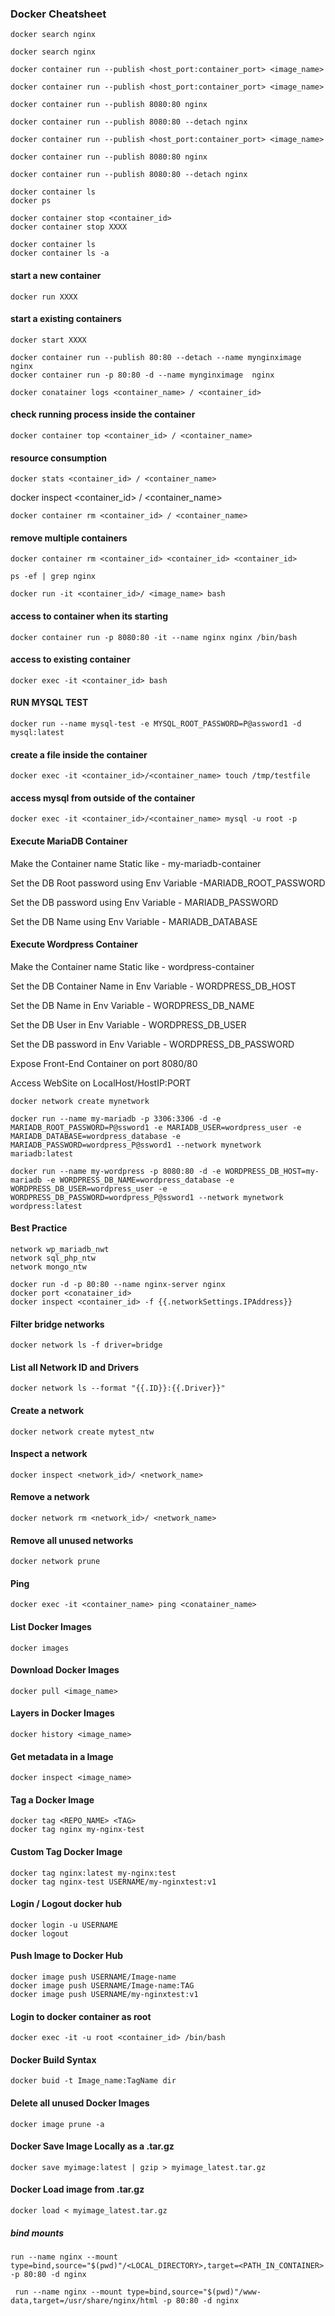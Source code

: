 ### Docker Cheatsheet

```
docker search nginx
```
```
docker search nginx
```
```
docker container run --publish <host_port:container_port> <image_name>
```
```
docker container run --publish <host_port:container_port> <image_name>
```
```
docker container run --publish 8080:80 nginx
```
```
docker container run --publish 8080:80 --detach nginx
```
```
docker container run --publish <host_port:container_port> <image_name>
```
```
docker container run --publish 8080:80 nginx
```
```
docker container run --publish 8080:80 --detach nginx
```
```
docker container ls
docker ps
```
```
docker container stop <container_id>
docker container stop XXXX
```
```
docker container ls
docker container ls -a
```

#### start a new container
```
docker run XXXX
```
#### start a existing containers
```
docker start XXXX
```

```
docker container run --publish 80:80 --detach --name mynginximage  nginx
docker container run -p 80:80 -d --name mynginximage  nginx
```
```
docker conatainer logs <container_name> / <container_id>
```

#### check running process inside the container
```
docker container top <container_id> / <container_name>
```
#### resource consumption

```
docker stats <container_id> / <container_name>
```

docker inspect <container_id> / <container_name>
```
docker container rm <container_id> / <container_name>
```
#### remove multiple containers
```
docker container rm <container_id> <container_id> <container_id>
```

```
ps -ef | grep nginx
```
```
docker run -it <container_id>/ <image_name> bash
```
#### access to container when its starting
```
docker container run -p 8080:80 -it --name nginx nginx /bin/bash
```
#### access to existing container 
```
docker exec -it <container_id> bash
```
#### RUN MYSQL TEST
```
docker run --name mysql-test -e MYSQL_ROOT_PASSWORD=P@assword1 -d mysql:latest
```
#### create a file inside the container
```
docker exec -it <container_id>/<container_name> touch /tmp/testfile
```
#### access mysql from outside of the container
```
docker exec -it <container_id>/<container_name> mysql -u root -p
```

#### Execute MariaDB Container
<p> Make the Container name Static like - my-mariadb-container

Set the DB Root password using Env Variable -MARIADB_ROOT_PASSWORD

Set the DB password using Env Variable - MARIADB_PASSWORD

Set the DB Name using Env Variable - MARIADB_DATABASE </p>

#### Execute Wordpress Container

<p> Make the Container name Static like - wordpress-container

Set the DB Container Name in Env Variable - WORDPRESS_DB_HOST

Set the DB Name in Env Variable - WORDPRESS_DB_NAME

Set the DB User in Env Variable - WORDPRESS_DB_USER

Set the DB password in Env Variable - WORDPRESS_DB_PASSWORD

Expose Front-End Container on port 8080/80

Access WebSite on LocalHost/HostIP:PORT </p>

```
docker network create mynetwork
```
```
docker run --name my-mariadb -p 3306:3306 -d -e MARIADB_ROOT_PASSWORD=P@ssword1 -e MARIADB_USER=wordpress_user -e MARIADB_DATABASE=wordpress_database -e MARIADB_PASSWORD=wordpress_P@ssword1 --network mynetwork mariadb:latest
```
```
docker run --name my-wordpress -p 8080:80 -d -e WORDPRESS_DB_HOST=my-mariadb -e WORDPRESS_DB_NAME=wordpress_database -e WORDPRESS_DB_USER=wordpress_user -e WORDPRESS_DB_PASSWORD=wordpress_P@ssword1 --network mynetwork wordpress:latest
```

#### Best Practice
```
network wp_mariadb_nwt
network sql_php_ntw
network mongo_ntw

```

```
docker run -d -p 80:80 --name nginx-server nginx
docker port <conatainer_id>
docker inspect <container_id> -f {{.networkSettings.IPAddress}}

```
#### Filter bridge networks

```
docker network ls -f driver=bridge
```

#### List all Network ID and Drivers
```
docker network ls --format "{{.ID}}:{{.Driver}}"
```
#### Create a network
```
docker network create mytest_ntw
```
#### Inspect a network 
```
docker inspect <network_id>/ <network_name>
```
#### Remove a network
```
docker network rm <network_id>/ <network_name>
```
#### Remove all unused networks
```
docker network prune
```

#### Ping 
```
docker exec -it <container_name> ping <conatainer_name>
```
#### List Docker Images
```
docker images
```
#### Download Docker Images
```
docker pull <image_name>
```
#### Layers in Docker Images
```
docker history <image_name>
```
#### Get metadata in a Image
```
docker inspect <image_name>
```
#### Tag a Docker Image
```
docker tag <REPO_NAME> <TAG>
docker tag nginx my-nginx-test
```

#### Custom Tag Docker Image
```
docker tag nginx:latest my-nginx:test
docker tag nginx-test USERNAME/my-nginxtest:v1
```
#### Login / Logout docker hub
```
docker login -u USERNAME
docker logout
```
#### Push Image to Docker Hub
```
docker image push USERNAME/Image-name
docker image push USERNAME/Image-name:TAG
docker image push USERNAME/my-nginxtest:v1
```

#### Login to docker container as root
```
docker exec -it -u root <container_id> /bin/bash
```

#### Docker Build Syntax
```
docker buid -t Image_name:TagName dir
```
#### Delete all unused Docker Images

```
docker image prune -a
```
#### Docker Save Image Locally as a .tar.gz
```
docker save myimage:latest | gzip > myimage_latest.tar.gz
```
#### Docker Load image from .tar.gz
```
docker load < myimage_latest.tar.gz
```
##### bind mounts
```
run --name nginx --mount type=bind,source="$(pwd)"/<LOCAL_DIRECTORY>,target=<PATH_IN_CONTAINER> -p 80:80 -d nginx
```
```
 run --name nginx --mount type=bind,source="$(pwd)"/www-data,target=/usr/share/nginx/html -p 80:80 -d nginx
```
<!--- find / -name "index.html" --->
